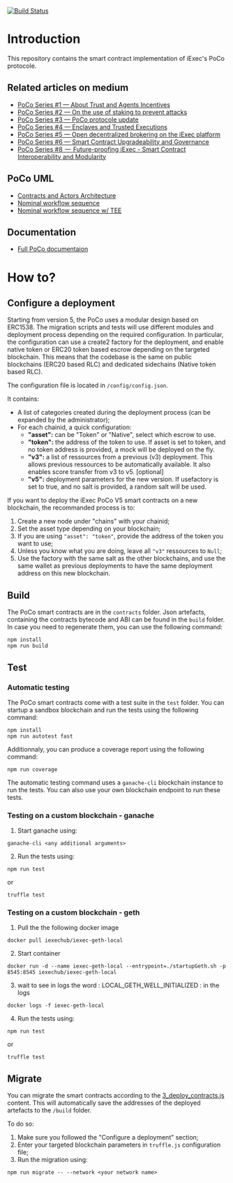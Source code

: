 
[![Build Status](https://drone.iex.ec//api/badges/iExecBlockchainComputing/PoCo/status.svg)](https://drone.iex.ec/iExecBlockchainComputing/PoCo)


# Introduction

This repository contains the smart contract implementation of iExec's PoCo protocole.

## Related articles on medium

- [PoCo Series #1 — About Trust and Agents Incentives](https://medium.com/iex-ec/about-trust-and-agents-incentives-4651c138974c)
- [PoCo Series #2 — On the use of staking to prevent attacks](https://medium.com/iex-ec/poco-series-2-on-the-use-of-staking-to-prevent-attacks-2a5c700558bd)
- [PoCo Series #3 — PoCo protocole update](https://medium.com/iex-ec/poco-series-3-poco-protocole-update-a2c8f8f30126)
- [PoCo Series #4 — Enclaves and Trusted Executions](https://medium.com/iex-ec/poco-series-4-sgx-enclaves-and-trusted-executions-6f2ebed8d4fa)
- [PoCo Series #5 — Open decentralized brokering on the iExec platform](https://medium.com/iex-ec/poco-series-5-open-decentralized-brokering-on-the-iexec-platform-67b266e330d8)
- [PoCo Series #6 — Smart Contract Upgradeability and Governance](https://medium.com/iex-ec/poco-series-6-smart-contract-upgradeability-and-governance-68d2cdecd120)
- [PoCo Series #8  —  Future-proofing iExec - Smart Contract Interoperability and Modularity](https://medium.com/iex-ec/poco-series-8-future-proofing-iexec-smart-contract-interoperability-and-modularity-37a3d3613f11)

## PoCo UML

- [Contracts and Actors Architecture](./uml/architecture-ODB.png)
- [Nominal workflow sequence](./uml/nominalworkflow-ODB.png)
- [Nominal workflow sequence w/ TEE](./uml/nominalworkflow-ODB+TEE.png)

## Documentation

- [Full PoCo documentaion](https://docs.iex.ec/key-concepts/proof-of-contribution)

# How to?

## Configure a deployment

Starting from version 5, the PoCo uses a modular design based on ERC1538. The migration scripts and tests will use different modules and deployment process depending on the required configuration. In particular, the configuration can use a create2 factory for the deployment, and enable native token or ERC20 token based escrow depending on the targeted blockchain. This means that the codebase is the same on public blockchains (ERC20 based RLC) and dedicated sidechains (Native token based RLC).

The configuration file is located in `/config/config.json`.

It contains:
- A list of categories created during the deployment process (can be expanded by the administrator);
- For each chainid, a quick configuration:
	- **"asset":** can be "Token" or "Native", select which escrow to use.
	- **"token":** the address of the token to use. If asset is set to token, and no token address is provided, a mock will be deployed on the fly.
	- **"v3":** a list of ressources from a previous (v3) deployment. This allows previous ressources to be automatically available. It also enables score transfer from v3 to v5. [optional]
	- **"v5":** deployment parameters for the new version. If usefactory is set to true, and no salt is provided, a random salt will be used.

If you want to deploy the iExec PoCo V5 smart contracts on a new blockchain, the recommanded process is to:

1. Create a new node under "chains" with your chainid;
2. Set the asset type depending on your blockchain;
3. If you are using `"asset": "token"`, provide the address of the token you want to use;
4. Unless you know what you are doing, leave all `"v3"` ressources to `Null`;
5. Use the factory with the same salt as the other blockchains, and use the same wallet as previous deployments to have the same deployment address on this new blockchain.


## Build

The PoCo smart contracts are in the `contracts` folder. Json artefacts, containing the contracts bytecode and ABI can be found in the `build` folder. In case you need to regenerate them, you can use the following command:
```
npm install
npm run build
```

## Test

### Automatic testing

The PoCo smart contracts come with a test suite in the `test` folder. You can startup a sandbox blockchain and run the tests using the following command:

```
npm install
npm run autotest fast
```

Additionnaly, you can produce a coverage report using the following command:
```
npm run coverage
```

The automatic testing command uses a `ganache-cli` blockchain instance to run the tests. You can also use your own blockchain endpoint to run these tests.

### Testing on a custom blockchain - ganache

1. Start ganache using:
```
ganache-cli <any additional arguments>
```
2. Run the tests using:
```
npm run test
```
or
```
truffle test
```

### Testing on a custom blockchain - geth

1. Pull the the following docker image
```
docker pull iexechub/iexec-geth-local
```
2. Start container
```
docker run -d --name iexec-geth-local --entrypoint=./startupGeth.sh -p 8545:8545 iexechub/iexec-geth-local
```
3. wait to see in logs the word : LOCAL_GETH_WELL_INITIALIZED : in the logs
```
docker logs -f iexec-geth-local
```
4. Run the tests using:
```
npm run test
```
or
```
truffle test
```

## Migrate

You can migrate the smart contracts according to the [3_deploy_contracts.js](./migrations/3_deploy_contracts.js) content. This will automatically save the addresses of the deployed artefacts to the `/build` folder.

To do so:

1. Make sure you followed the "Configure a deployment" section;
2. Enter your targeted blockchain parameters in `truffle.js` configuration file;
3. Run the migration using:
```
npm run migrate -- --network <your network name>
```
